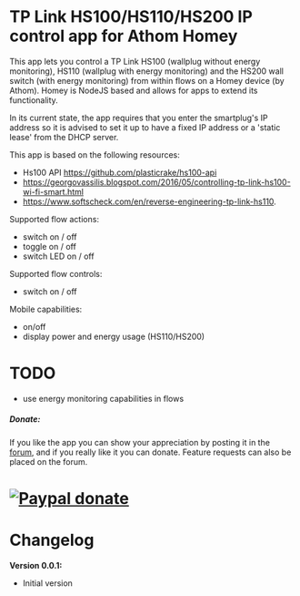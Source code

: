 # TP Link HS100/HS110/HS200 IP control app for Athom Homey

This app lets you control a TP Link HS100 (wallplug without energy monitoring), HS110 (wallplug with energy monitoring) and the HS200 wall switch (with energy monitoring) from within flows on a Homey device (by Athom). Homey is NodeJS based and allows for apps to extend its functionality.

In its current state, the app requires that you enter the smartplug's IP address so it is advised to set it up to have a fixed IP address or a 'static lease' from the DHCP server. 

This app is based on the following resources:

* Hs100 API https://github.com/plasticrake/hs100-api
* https://georgovassilis.blogspot.com/2016/05/controlling-tp-link-hs100-wi-fi-smart.html
* https://www.softscheck.com/en/reverse-engineering-tp-link-hs110. 

Supported flow actions:

* switch on / off
* toggle on / off
* switch LED on / off

Supported flow controls:

* switch on / off

Mobile capabilities:

* on/off
* display power and energy usage (HS110/HS200)

# TODO

* use energy monitoring capabilities in flows

##### Donate: #####
If you like the app you can show your appreciation by posting it in the [forum],
and if you really like it you can donate. Feature requests can also be placed on
the forum.

[![Paypal donate][pp-donate-image]][pp-donate-link]
===============================================================================

# Changelog

**Version 0.0.1:**
- Initial version

[forum]: https://forum.athom.com/discussion/
[pp-donate-link]: https://www.paypal.me/Baretta
[pp-donate-image]: https://www.paypalobjects.com/en_US/i/btn/btn_donate_SM.gif


